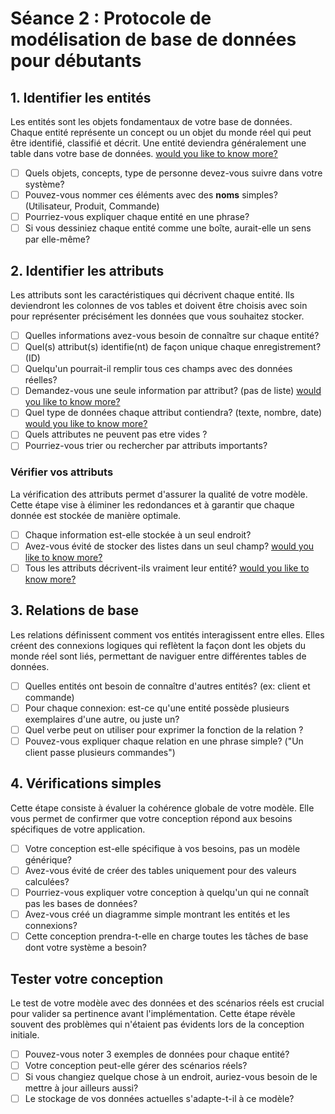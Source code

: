 # Séance 2 : Protocole de modélisation de base de données pour débutants

## 1. Identifier les entités
Les entités sont les objets fondamentaux de votre base de données. Chaque entité représente un concept ou un objet du monde réel qui peut être identifié, classifié et décrit. Une entité deviendra généralement une table dans votre base de données. [would you like to know more?](more/entity_identification.md)

- [ ] Quels objets, concepts, type de personne devez-vous suivre dans votre système?
- [ ] Pouvez-vous nommer ces éléments avec des **noms** simples? (Utilisateur, Produit, Commande)
- [ ] Pourriez-vous expliquer chaque entité en une phrase?
- [ ] Si vous dessiniez chaque entité comme une boîte, aurait-elle un sens par elle-même?

## 2. Identifier les attributs
Les attributs sont les caractéristiques qui décrivent chaque entité. Ils deviendront les colonnes de vos tables et doivent être choisis avec soin pour représenter précisément les données que vous souhaitez stocker. 

- [ ] Quelles informations avez-vous besoin de connaître sur chaque entité?
- [ ] Quel(s) attribut(s) identifie(nt) de façon unique chaque enregistrement? (ID)
- [ ] Quelqu'un pourrait-il remplir tous ces champs avec des données réelles?
- [ ] Demandez-vous une seule information par attribut? (pas de liste) [would you like to know more?](more/entity_NF_1_atomicity.md)
- [ ] Quel type de données chaque attribut contiendra? (texte, nombre, date) [would you like to know more?](more/entity_attributes_types.md)
- [ ] Quels attributes ne peuvent pas etre vides ?
- [ ] Pourriez-vous trier ou rechercher par attributs importants?

### Vérifier vos attributs
La vérification des attributs permet d'assurer la qualité de votre modèle. Cette étape vise à éliminer les redondances et à garantir que chaque donnée est stockée de manière optimale.

- [ ] Chaque information est-elle stockée à un seul endroit?
- [ ] Avez-vous évité de stocker des listes dans un seul champ? [would you like to know more?](more/entity_NF_1_atomicity.md)
- [ ] Tous les attributs décrivent-ils vraiment leur entité?  [would you like to know more?](more/entity_NF_2.md)

## 3. Relations de base
Les relations définissent comment vos entités interagissent entre elles. Elles créent des connexions logiques qui reflètent la façon dont les objets du monde réel sont liés, permettant de naviguer entre différentes tables de données.

- [ ] Quelles entités ont besoin de connaître d'autres entités? (ex: client et commande)
- [ ] Pour chaque connexion: est-ce qu'une entité possède plusieurs exemplaires d'une autre, ou juste un?
- [ ] Quel verbe peut on utiliser pour exprimer la fonction de la relation ?
- [ ] Pouvez-vous expliquer chaque relation en une phrase simple? ("Un client passe plusieurs commandes")

## 4. Vérifications simples
Cette étape consiste à évaluer la cohérence globale de votre modèle. Elle vous permet de confirmer que votre conception répond aux besoins spécifiques de votre application.

- [ ] Votre conception est-elle spécifique à vos besoins, pas un modèle générique?
- [ ] Avez-vous évité de créer des tables uniquement pour des valeurs calculées?
- [ ] Pourriez-vous expliquer votre conception à quelqu'un qui ne connaît pas les bases de données?
- [ ] Avez-vous créé un diagramme simple montrant les entités et les connexions?
- [ ] Cette conception prendra-t-elle en charge toutes les tâches de base dont votre système a besoin?

## Tester votre conception
Le test de votre modèle avec des données et des scénarios réels est crucial pour valider sa pertinence avant l'implémentation. Cette étape révèle souvent des problèmes qui n'étaient pas évidents lors de la conception initiale.

- [ ] Pouvez-vous noter 3 exemples de données pour chaque entité?
- [ ] Votre conception peut-elle gérer des scénarios réels?
- [ ] Si vous changiez quelque chose à un endroit, auriez-vous besoin de le mettre à jour ailleurs aussi?
- [ ] Le stockage de vos données actuelles s'adapte-t-il à ce modèle?

